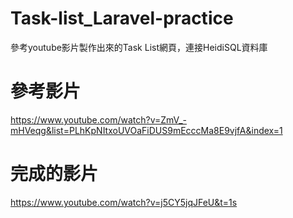 # Task-list_Laravel-practice
參考youtube影片製作出來的Task List網頁，連接HeidiSQL資料庫

# 參考影片
https://www.youtube.com/watch?v=ZmV_-mHVeqg&list=PLhKpNItxoUVOaFiDUS9mEcccMa8E9vjfA&index=1

# 完成的影片
https://www.youtube.com/watch?v=j5CY5jqJFeU&t=1s
